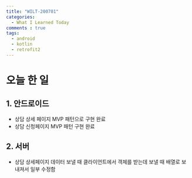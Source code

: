 ```yaml
---
title: "WILT-200701"
categories:
  - What I Learned Today
comments : true
tags:
  - android
  - kotlin
  - retrofit2
---
```


# 오늘 한 일

## 1. 안드로이드
- 상담 상세 페이지 MVP 패턴으로 구현 완료
- 상담 신청페이지 MVP 패턴 구현 완료

## 2. 서버
- 상담 상세페이지 데이터 보낼 때 클라이언트에서 객체를 받는데 보낼 때 배열로 보내져서 일부 수정함




